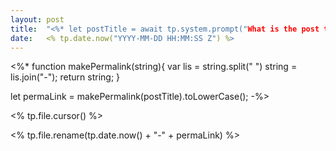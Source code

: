 ```yaml
---
layout: post
title:  "<%* let postTitle = await tp.system.prompt("What is the post title?");-%><% postTitle %>"
date:   <% tp.date.now("YYYY-MM-DD HH:MM:SS Z") %>
---
```


<%* 
function makePermalink(string){
	var lis = string.split(" ")
	string = lis.join("-");
	return string;
}

let permaLink = makePermalink(postTitle).toLowerCase();
-%> 

<% tp.file.cursor() %>

<% tp.file.rename(tp.date.now() + "-" + permaLink) %> 
